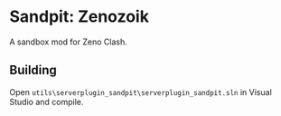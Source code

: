 Sandpit: Zenozoik
=================

A sandbox mod for Zeno Clash.


Building
--------

Open `utils\serverplugin_sandpit\serverplugin_sandpit.sln` in Visual Studio and compile.
